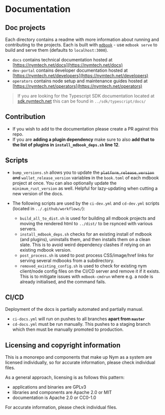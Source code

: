 # Documentation

## Doc projects
Each directory contains a readme with more information about running and contributing to the projects. Each is built with [`mdbook`](https://rust-lang.github.io/mdBook/index.html) - use `mdbook serve` to build and serve them (defaults to `localhost:3000`).
* `docs` contains technical documentation hosted at [https://nymtech.net/docs](https://nymtech.net/docs)
* `dev-portal` contains developer documentation hosted at [https://nymtech.net/developers](https://nymtech.net/developers)
* `operators` contains node setup and maintenance guides hosted at [https://nymtech.net/operators](https://nymtech.net/operators)

> If you are looking for the Typescript SDK documentation located at [sdk.nymtech.net](https://sdk.nymtech.net) this can be found in `../sdk/typescript/docs/`

## Contribution 
* If you wish to add to the documentation please create a PR against this repo. 
* If you are **adding a plugin dependency** make sure to also **add that to the list of plugins in `install_mdbook_deps.sh` line 12**. 

## Scripts 
* `bump_versions.sh` allows you to update the ~~`platform_release_version` and~~ `wallet_release_version` variable~~s~~ in the `book.toml` of each mdbook project at once. You can also optionally update the `minimum_rust_version` as well. Helpful for lazy-updating when cutting a new version of the docs. 

* The following scripts are used by the `ci-dev.yml` and `cd-dev.yml` scripts (located in `../.github/workflows/`):
  * `build_all_to_dist.sh` is used for building all mdbook projects and moving the rendered html to `../dist/` to be rsynced with various servers. 
  * `install_mdbook_deps.sh` checks for an existing install of mdbook (and plugins), uninstalls them, and then installs them on a clean slate. This is to avoid weird dependency clashes if relying on an existing mdbook version. 
  * `post_process.sh` is used to post process CSS/image/href links for serving several mdbooks from a subdirectory. 
  * `removed_existing_config.sh` is used to check for existing nym client/node config files on the CI/CD server and remove it if it exists. This is to mitigate issues with `mdbook-cmdrun` where e.g. a node is already initialised, and the command fails.   

## CI/CD 
Deployment of the docs is partially automated and partially manual. 
* `ci-docs.yml` will run on pushes to all branches **apart from `master`**
* `cd-docs.yml` must be run manually. This pushes to a staging branch which then must be manually promoted to production. 

## Licensing and copyright information
This is a monorepo and components that make up Nym as a system are licensed individually, so for accurate information, please check individual files.

As a general approach, licensing is as follows this pattern:
- applications and binaries are GPLv3
- libraries and components are Apache 2.0 or MIT
- documentation is Apache 2.0 or CC0-1.0

For accurate information, please check individual files.
